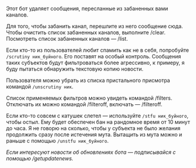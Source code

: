 Этот бот удаляет сообщения, пересланные из забаненных вами каналов.

Для того, чтобы забанить канал, перешлите из него сообщение сюда.
Чтобы очистить список забаненных каналов, выполните /clear.
Посмотреть список забаненных каналов — /list.

Если кто-то из пользователей любит спамить как не в себя, попробуйте `/scrutiny ник_буйного`. Его поставят на особый контроль.
Сообщения таких субъектов будут фильтроваться более агрессивно, к примеру, я буду пытаться обнаружить текстовую копию новости.

Пользователя можно убрать из списка пристального присмотра командой `/unscrutiny ник`.

Список применяемых фильтров можно увидеть командой /filters. Отключать их можно командой /filteroff, включать — /filteroff.

Если кто-то совсем с катушек слетел — используйте `/stfu ник_буйного`, чтобы остыл.
Ему будет обеспечен бан на рандомное время от 10 минут до часа. Я не говорю на сколько, чтобы у субъекта не было желания продолжить сразу после истечения мута.
Вытащить из мута можно и раньше с помощью `/unstfu ник_буйного`.

_Если интересуют новости об обновлениях бота — подписывайся с помощью /getupdatenews._
